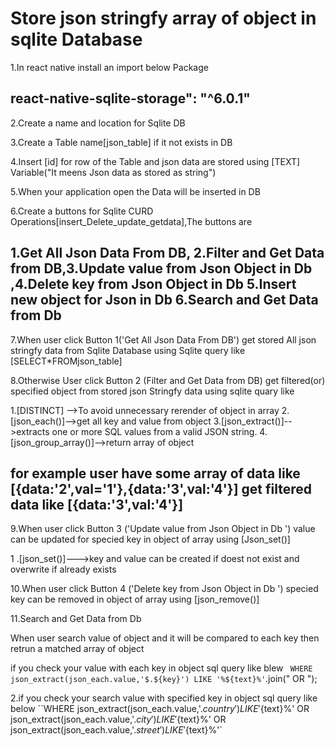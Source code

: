 # Store json stringfy  array of object in sqlite Database

1.In react native install an import below  Package 
 ## react-native-sqlite-storage": "^6.0.1"

2.Create a name and location for Sqlite DB

3.Create a Table name[json_table] if it not exists in DB

4.Insert [id] for row of the Table and json data are stored  using [TEXT] Variable("It meens Json data as stored as string")

5.When your application open the Data will be inserted in DB

6.Create a buttons for Sqlite CURD Operations[insert_Delete_update_getdata],The buttons are 
## 1.Get All Json Data From DB, 2.Filter and Get Data from DB,3.Update value from Json Object in Db ,4.Delete key from Json Object in Db  5.Insert new object for Json in Db 6.Search and Get Data from Db

7.When user click  Button 1('Get All Json Data From DB') get stored  All json stringfy data from Sqlite Database using Sqlite query like [SELECT*FROMjson_table]

8.Otherwise User click Button 2 (Filter and Get Data from DB) get filtered(or) specified object from stored json Stringfy data  using sqlite quary like
<!-- **
 `WITH json_items AS (
         
        SELECT DISTINCT json_each.value as item
        FROM 
        json_table,
            json_each(json_table.data)
        WHERE 
            json_extract(json_each.value, '$.city') = 'madurai' 
    )
    
    SELECT DISTINCT json_group_array(item) as data
    FROM json_items``;** -->
    
  1.[DISTINCT] -->To avoid unnecessary rerender of object in array 
  2.[json_each()]-->get all key and value from object
  3.[json_extract()]-->extracts one or more SQL values from a valid JSON string. 
  4.[json_group_array()]-->return array of object
  
## for example user have some array of data like [{data:'2',val='1'},{data:'3',val:'4'}] get  filtered data like [{data:'3',val:'4'}]

9.When user click Button 3 ('Update value from Json Object in Db ') value can be updated  for specied key in object of array using [Json_set()]

1 .[json_set()]--->key and value can be created if doest not exist  and overwrite if already exists

10.When user click Button 4 ('Delete key from Json Object in Db ')  specied key can be removed in object of array using [json_remove()]

11.Search and Get Data from Db

When user search value  of object and it will be compared to each key then retrun a matched  array of object 

if you check your  value with each key in object sql query like blew
` WHERE json_extract(json_each.value,'$.${key}') LIKE '%${text}%'`.join(" OR ");

2.if you check your search value with specified key in object sql query like below
``WHERE json_extract(json_each.value,'$.country') LIKE '%${text}%' OR json_extract(json_each.value,'$.city') LIKE '%${text}%' OR json_extract(json_each.value,'$.street') LIKE '%${text}%'`




